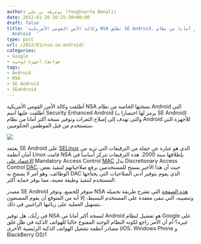 ```yaml
---
author: يوغرطة بن علي (Youghourta Benali)
date: 2012-01-20 16:25:30+00:00
draft: false
title: 'وكالة الأمن القومي الأمريكية NSA تطلق SE Android، نسخة أكثر أمانا من نظام
  Android  '
type: post
url: /2012/01/nsa-se-android/
categories:
- Google
- هواتف/ أجهزة لوحية
tags:
- Android
- NSA
- SE Android
- SEandroid
---
```


أطلقت وكالة الأمن القومي الأمريكية NSA نسختها الخاصة من نظام Android التي أطلقت عليها اسم Security Enhanced Android (يرمز لها اختصارا بـ SE Android) والتي تهدف إلى إصلاح الثغرات وتوفير نسخة أكثر أمانا من نظام Android للأجهزة التي ستستخدم من قبل الموظفين الحكوميين.




[![](http://www.it-scoop.com/wp-content/uploads/2012/01/SE-Android.jpg)
](http://www.it-scoop.com/wp-content/uploads/2012/01/SE-Android.jpg)




يعتمد SE Android على [SELinux](http://selinuxproject.org/page/SEAndroid) الذي هو عبارة عن جملة من الترقيعات التي تزيد من أمان أنظمة Linux قامت NSA بإطلاقها سنة 2000. هذه الترقيعات تتركز أساسا في [الاعتماد على](http://www.extremetech.com/computing/114085-se-android-released-build-your-nsa-approved-android-device-today) Mandatory Access Control [MAC](http://en.wikipedia.org/wiki/Media_Access_Control) بدل Discretionary Access Control [DAC](http://en.wikipedia.org/wiki/Discretionary_Access_Control)، حيث أن هذا الأخير يسمح للمستخدمين برفع صلاحياتهم لتنفيذ بعض الوظائف، وهو أمر لا يسمح به DAC الذي يقوم بتوفير أدنى الصلاحيات التي يحتاجها المستخدم لتنفيذ وظيفة معينة، مما يوفر حماية أكثر.




مصدر SE Android متوفر للجميع، وتوفر NSA [هذه الصفحة](http://selinuxproject.org/page/SEAndroid) التي تشرح طريقة تحميله وتنصيبه، التي تبقى معقدة على المستخدم البسيط، إلا أنه من المتوقع أن يقوم المصنعون بتسهيل العملية على زبائنها الراغبين في ذلك.




في رأيك، هل توفير NSA لنسخة أكثر أمانا من Android هو تفضيل لنظام Google على غيره؟ أم أن الأمر راجع لكونه النظام الوحيد المفتوح حاليا للهواتف الذكية في ظل غلق مصادر أنظمة تشغيل الهواتف الذكية الرئيسية الأخرى (iOS، Windows Phone و BlackBerry OS)؟
